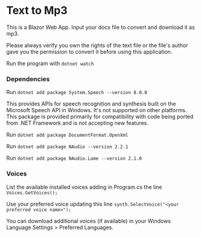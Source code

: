 # Text to Mp3

This is a Blazor Web App.
Input your docx file to convert and download it as mp3.

Please always verify you own the rights of the text file or the file's author gave you the permission to convert it before using this application.

Run the program with `dotnet watch`


### Dependencies

Run `dotnet add package System.Speech --version 8.0.0`

This provides APIs for speech recognition and synthesis built on the Microsoft Speech API in Windows. It's not supported on other platforms.
This package is provided primarily for compatibility with code being ported from .NET Framework and is not accepting new features.


Run `dotnet add package DocumentFormat.OpenXml`

Run `dotnet add package NAudio --version 2.2.1`

Run `dotnet add package NAudio.Lame --version 2.1.0`


### Voices

List the available installed voices adding in Program.cs the line `Voices.GetVoices();`

Use your preferred voice updating this line  `synth.SelectVoice("<your preferred voice name>");`

You can download additional voices (if available) in your Windows Language Settings > Preferred Languages.